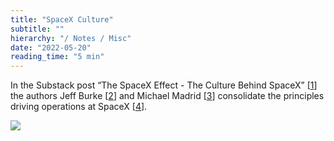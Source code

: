 ```yaml
---
title: "SpaceX Culture"
subtitle: ""
hierarchy: "/ Notes / Misc"
date: "2022-05-20"
reading_time: "5 min"
---
```



In the Substack post “The SpaceX Effect - The Culture Behind SpaceX” [[1](https://jeffburke.substack.com/p/the-spacex-effect-the-culture-behind "The SpaceX Effect - The Culture Behind SpaceX - Substack")] the authors Jeff Burke [[2](https://twitter.com/Jeff_Burke14 "Jeff Burke - Twitter")] and Michael Madrid [[3](https://twitter.com/buildingMadrid "Michael Madrid - Twitter")] consolidate the principles driving operations at SpaceX [[4](https://www.spacex.com/ "SpaceX - Spacex")].

![](/images/spacex.png)

